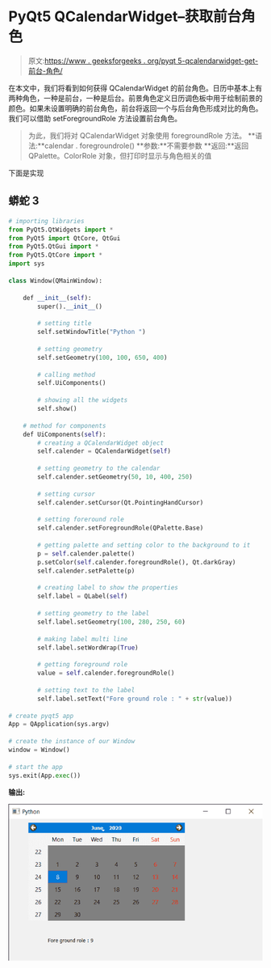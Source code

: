 # PyQt5 QCalendarWidget–获取前台角色

> 原文:[https://www . geeksforgeeks . org/pyqt 5-qcalendarwidget-get-前台-角色/](https://www.geeksforgeeks.org/pyqt5-qcalendarwidget-getting-foreground-role/)

在本文中，我们将看到如何获得 QCalendarWidget 的前台角色。日历中基本上有两种角色，一种是前台，一种是后台。前景角色定义日历调色板中用于绘制前景的颜色。如果未设置明确的前台角色，前台将返回一个与后台角色形成对比的角色。我们可以借助 setForegroundRole 方法设置前台角色。

> 为此，我们将对 QCalendarWidget 对象使用 foregroundRole 方法。
> **语法:**calendar . foregroundrole()
> **参数:**不需要参数
> **返回:**返回 QPalette。ColorRole 对象，但打印时显示与角色相关的值

下面是实现

## 蟒蛇 3

```py
# importing libraries
from PyQt5.QtWidgets import *
from PyQt5 import QtCore, QtGui
from PyQt5.QtGui import *
from PyQt5.QtCore import *
import sys

class Window(QMainWindow):

    def __init__(self):
        super().__init__()

        # setting title
        self.setWindowTitle("Python ")

        # setting geometry
        self.setGeometry(100, 100, 650, 400)

        # calling method
        self.UiComponents()

        # showing all the widgets
        self.show()

    # method for components
    def UiComponents(self):
        # creating a QCalendarWidget object
        self.calender = QCalendarWidget(self)

        # setting geometry to the calendar
        self.calender.setGeometry(50, 10, 400, 250)

        # setting cursor
        self.calender.setCursor(Qt.PointingHandCursor)

        # setting foreround role
        self.calender.setForegroundRole(QPalette.Base)

        # getting palette and setting color to the background to it
        p = self.calender.palette()
        p.setColor(self.calender.foregroundRole(), Qt.darkGray)
        self.calender.setPalette(p)

        # creating label to show the properties
        self.label = QLabel(self)

        # setting geometry to the label
        self.label.setGeometry(100, 280, 250, 60)

        # making label multi line
        self.label.setWordWrap(True)

        # getting foreground role
        value = self.calender.foregroundRole()

        # setting text to the label
        self.label.setText("Fore ground role : " + str(value))

# create pyqt5 app
App = QApplication(sys.argv)

# create the instance of our Window
window = Window()

# start the app
sys.exit(App.exec())
```

**输出:**

![](img/633668c69438d5f09060436ad914eba0.png)